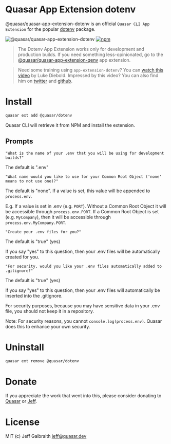 # Quasar App Extension dotenv

@quasar/quasar-app-extension-dotenv is an official `Quasar CLI App Extension` for the popular [dotenv](https://www.npmjs.com/package/dotenv) package.

![@quasar/quasar-app-extension-dotenv](https://img.shields.io/npm/v/@quasar/quasar-app-extension-dotenv.svg?label=@quasar/quasar-app-extension-dotenv)
[![npm](https://img.shields.io/npm/dt/@quasar/quasar-app-extension-dotenv.svg)](https://www.npmjs.com/package/@quasar/quasar-app-extension-dotenv)

> The Dotenv App Extension works only for development and production builds. If you need something less-opinionated, go to the [@quasar/quasar-app-extension-qenv](https://github.com/quasarframework/app-extension-qenv) app extension.

> Need some training using `app-extension-dotenv`? You can [watch this video](https://quasarcast.com/extensions/dotenv) by Luke Diebold. Impressed by this video? You can also find him on [twitter](https://twitter.com/LukeDiebold) and [github](https://github.com/ldiebold).

# Install
```bash
quasar ext add @quasar/dotenv
```
Quasar CLI will retrieve it from NPM and install the extension.

## Prompts

`"What is the name of your .env that you will be using for development builds?"` 

The default is ".env"

`"What name would you like to use for your Common Root Object ('none' means to not use one)?"`

The default is "none". If a value is set, this value will be appended to `process.env`.

E.g. If a value is set in .env (e.g. `PORT`). Without a Common Root Object it will be accessible through `process.env.PORT`. If a Common Root Object is set (e.g. `MyCompany`), then it will be accessible through `process.env.MyCompany.PORT`.

`"Create your .env files for you?"`

The default is "true" (yes)

If you say "yes" to this question, then your .env files will be automatically created for you.

`"For security, would you like your .env files automatically added to .gitignore?"`

The default is "true" (yes)

If you say "yes" to this question, then your .env files will automatically be inserted into the .gitignore.

For security purposes, because you may have sensitive data in your .env file, you should not keep it in a repository.

Note: For security reasons, you cannot `console.log(process.env)`. Quasar does this to enhance your own security.

# Uninstall
```bash
quasar ext remove @quasar/dotenv
```

# Donate
If you appreciate the work that went into this, please consider donating to [Quasar](https://donate.quasar.dev) or [Jeff](https://github.com/sponsors/hawkeye64).

# License
MIT (c) Jeff Galbraith <jeff@quasar.dev>
